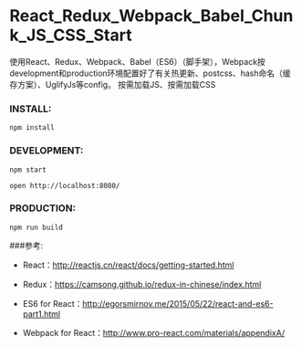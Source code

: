 # React_Redux_Webpack_Babel_Chunk_JS_CSS_Start
使用React、Redux、Webpack、Babel（ES6）（脚手架），Webpack按development和production环境配置好了有关热更新、postcss、hash命名（缓存方案）、UglifyJs等config。
按需加载JS、按需加载CSS

### INSTALL:
```npm install```
### DEVELOPMENT:
```npm start```

``` open http://localhost:8080/ ```

### PRODUCTION:
```npm run build```

###参考:
* React：<http://reactjs.cn/react/docs/getting-started.html>

* Redux：<https://camsong.github.io/redux-in-chinese/index.html>

* ES6 for React：<http://egorsmirnov.me/2015/05/22/react-and-es6-part1.html>

* Webpack for React：<http://www.pro-react.com/materials/appendixA/>
